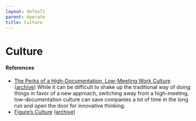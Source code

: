 ```yaml
---
layout: default
parent: Operate
title: Culture
---
```


# Culture

#### References

- [The Perks of a High-Documentation, Low-Meeting Work Culture](https://www.tremendous.com/blog/the-perks-of-a-high-documentation-low-meeting-work-culture) ([archive](https://archive.is/w4spy)) While it can be difficult to shake up the traditional way of doing things in favor of a new approach, switching away from a high-meeting, low-documentation culture can save companies a lot of time in the long run and open the door for innovative thinking.
- [Figure’s Culture](https://www.figure.ai/culture) ([archive](https://archive.ph/ocKGV))